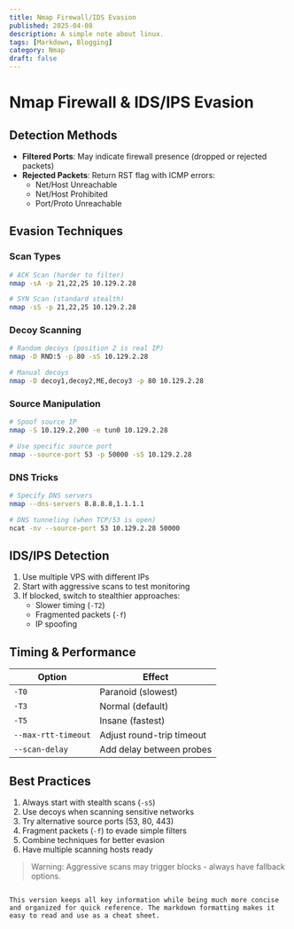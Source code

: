 ```yaml
---
title: Nmap Firewall/IDS Evasion
published: 2025-04-08
description: A simple note about linux.
tags: [Markdown, Blogging]
category: Nmap
draft: false
---
```


# Nmap Firewall & IDS/IPS Evasion

## Detection Methods
- **Filtered Ports**: May indicate firewall presence (dropped or rejected packets)
- **Rejected Packets**: Return RST flag with ICMP errors:
  - Net/Host Unreachable
  - Net/Host Prohibited
  - Port/Proto Unreachable

## Evasion Techniques

### Scan Types
```bash
# ACK Scan (harder to filter)
nmap -sA -p 21,22,25 10.129.2.28

# SYN Scan (standard stealth)
nmap -sS -p 21,22,25 10.129.2.28
```

### Decoy Scanning
```bash
# Random decoys (position 2 is real IP)
nmap -D RND:5 -p 80 -sS 10.129.2.28

# Manual decoys
nmap -D decoy1,decoy2,ME,decoy3 -p 80 10.129.2.28
```

### Source Manipulation
```bash
# Spoof source IP
nmap -S 10.129.2.200 -e tun0 10.129.2.28

# Use specific source port
nmap --source-port 53 -p 50000 -sS 10.129.2.28
```

### DNS Tricks
```bash
# Specify DNS servers
nmap --dns-servers 8.8.8.8,1.1.1.1

# DNS tunneling (when TCP/53 is open)
ncat -nv --source-port 53 10.129.2.28 50000
```

## IDS/IPS Detection
1. Use multiple VPS with different IPs
2. Start with aggressive scans to test monitoring
3. If blocked, switch to stealthier approaches:
   - Slower timing (`-T2`)
   - Fragmented packets (`-f`)
   - IP spoofing

## Timing & Performance
| Option | Effect |
|--------|--------|
| `-T0` | Paranoid (slowest) |
| `-T3` | Normal (default) |
| `-T5` | Insane (fastest) |
| `--max-rtt-timeout` | Adjust round-trip timeout |
| `--scan-delay` | Add delay between probes |

## Best Practices
1. Always start with stealth scans (`-sS`)
2. Use decoys when scanning sensitive networks
3. Try alternative source ports (53, 80, 443)
4. Fragment packets (`-f`) to evade simple filters
5. Combine techniques for better evasion
6. Have multiple scanning hosts ready

> Warning: Aggressive scans may trigger blocks - always have fallback options.
``` 

This version keeps all key information while being much more concise and organized for quick reference. The markdown formatting makes it easy to read and use as a cheat sheet.